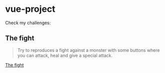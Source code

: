 # vue-project
Check my challenges: 

## The fight
> Try to reproduces a fight against a monster with some buttons where you can attack, heal and give a special attack.

[The fight](fight/index.html)